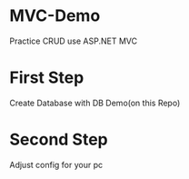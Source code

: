 # MVC-Demo
Practice CRUD use ASP.NET MVC

# First Step
Create Database with DB Demo(on this Repo)

# Second Step 
Adjust config for your pc

